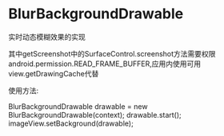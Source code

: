 # BlurBackgroundDrawable


实时动态模糊效果的实现

其中getScreenshot中的SurfaceControl.screenshot方法需要权限android.permission.READ_FRAME_BUFFER,应用内使用可用view.getDrawingCache代替

使用方法:

BlurBackgroundDrawable drawable = new BlurBackgroundDrawable(context);
drawable.start();
imageView.setBackground(drawable);

